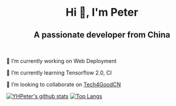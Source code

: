 <!-- # Peter HomePage -->

<h1 align="center">Hi 👋, I'm Peter</h1>
<h2 align="center">A passionate developer from China</h2><br>

🔭 I’m currently working on Web Deployment

🌱 I’m currently learning Tensorflow 2.0, CI

👯 I’m looking to collaborate on [Tech4GoodCN](https://github.com/Tech4GoodCN)
<!--
**YHPeter/YHPeter** is a ✨ _special_ ✨ repository because its `README.md` (this file) appears on your GitHub profile.

Here are some ideas to get you started:

- 🔭 I’m currently working on ...
- 🌱 I’m currently learning ...
- 👯 I’m looking to collaborate on ...
- 🤔 I’m looking for help with ...
- 💬 Ask me about ...
- 📫 How to reach me: ...
- 😄 Pronouns: ...
- ⚡ Fun fact: ...

coour setting: &title_color=FFFFFF&text_color=FFFFFF&icon_color=FFFFFF&bg_color=DEG,EF0A6A,B6359C
-->
[![YHPeter's github stats](https://github-readme-stats.vercel.app/api?username=YHPeter&hide=prs,issues&show_icons=true&title_color=FFFFFF&text_color=FFFFFF&icon_color=FFFFFF&bg_color=DEG,007DDE,EF0A6A)](https://github.com/anuraghazra/github-readme-stats)
[![Top Langs](https://github-readme-stats.vercel.app/api/top-langs/?username=YHPeter&theme=buefy&hide=Batchfile)](https://github.com/anuraghazra/github-readme-stats)